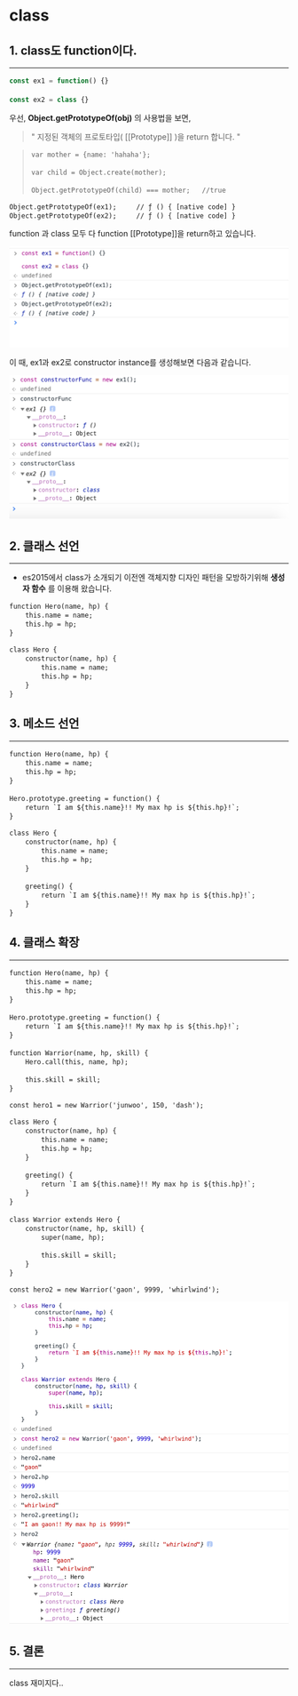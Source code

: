 # class





## 1. class도 function이다.

---

```javascript
const ex1 = function() {}

const ex2 = class {}
```



우선, **Object.getPrototypeOf(obj)** 의 사용법을 보면,

> " 지정된 객체의 프로토타입(  [[Prototype]]  )을 return 합니다. "

>```
>var mother = {name: 'hahaha'};
>
>var child = Object.create(mother);
>
>Object.getPrototypeOf(child) === mother;	//true
>```

```
Object.getPrototypeOf(ex1);		// ƒ () { [native code] }
Object.getPrototypeOf(ex2);		// ƒ () { [native code] }
```



function 과 class 모두 다 function [[Prototype]]을 return하고 있습니다.

![class3](../pic/js_class3.png)



이 때, ex1과 ex2로 constructor instance를 생성해보면 다음과 같습니다.

![class4](../pic/js_class4.png)





## 2. 클래스 선언

---

- es2015에서 class가 소개되기 이전엔 객체지향 디자인 패턴을 모방하기위해 **생성자 함수** 를 이용해 왔습니다.

```
function Hero(name, hp) {
	this.name = name;
	this.hp = hp;
}
```

```
class Hero {
	constructor(name, hp) {
		this.name = name;
		this.hp = hp;
	}
}
```





## 3. 메소드 선언

---

```
function Hero(name, hp) {
	this.name = name;
	this.hp = hp;
}

Hero.prototype.greeting = function() {
	return `I am ${this.name}!! My max hp is ${this.hp}!`;
}
```

```
class Hero {
	constructor(name, hp) {
		this.name = name;
		this.hp = hp;
	}
	
	greeting() {
		return `I am ${this.name}!! My max hp is ${this.hp}!`;
	}
}
```





## 4. 클래스 확장

---

```
function Hero(name, hp) {
	this.name = name;
	this.hp = hp;
}

Hero.prototype.greeting = function() {
	return `I am ${this.name}!! My max hp is ${this.hp}!`;
}

function Warrior(name, hp, skill) {
	Hero.call(this, name, hp);
	
	this.skill = skill;
}
```

```
const hero1 = new Warrior('junwoo', 150, 'dash');
```



```
class Hero {
	constructor(name, hp) {
		this.name = name;
		this.hp = hp;
	}
	
	greeting() {
		return `I am ${this.name}!! My max hp is ${this.hp}!`;
	}
}

class Warrior extends Hero {
	constructor(name, hp, skill) {
		super(name, hp);
		
		this.skill = skill;
	}
}
```

```
const hero2 = new Warrior('gaon', 9999, 'whirlwind');
```

![class5](../pic/js_class5.png)





## 5. 결론

---

class 재미지다..